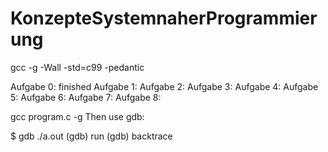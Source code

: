# KonzepteSystemnaherProgrammierung

gcc -g -Wall -std=c99 -pedantic

Aufgabe 0: finished
Aufgabe 1:
Aufgabe 2:
Aufgabe 3:
Aufgabe 4:
Aufgabe 5:
Aufgabe 6:
Aufgabe 7:
Aufgabe 8:


gcc program.c -g
Then use gdb:

$ gdb ./a.out
(gdb) run
<segfault happens here>
(gdb) backtrace
<offending code is shown here>
